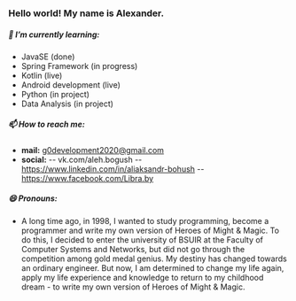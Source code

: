 ### Hello world! My name is Alexander.
##### 🌱 I’m currently learning:
- JavaSE (done)
- Spring Framework (in progress)
- Kotlin (live)
- Android development (live)
- Python (in project)
- Data Analysis (in project)
##### 📫 How to reach me:
- **mail:** g0development2020@gmail.com
- **social:** 
-- vk.com/aleh.bogush
-- https://www.linkedin.com/in/aliaksandr-bohush
-- https://www.facebook.com/Libra.by
##### 😄 Pronouns:
- A long time ago, in 1998, I wanted to study programming, become a programmer and write my own version of Heroes of Might & Magic. To do this, I decided to enter the university of BSUIR at the Faculty of Computer Systems and Networks, but did not go through the competition among gold medal genius. My destiny has changed towards an ordinary engineer. But now, I am determined to change my life again, apply my life experience and knowledge to return to my childhood dream - to write my own version of Heroes of Might & Magic.
